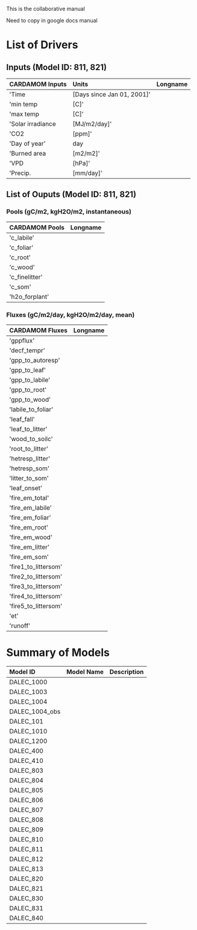 This is the collaborative manual

Need to copy in google docs manual




# List of Drivers

## Inputs (Model ID: 811, 821)
|CARDAMOM Inputs|Units|Longname|
|:-------------|:-------------|:-------------|
|'Time | [Days since Jan 01, 2001]'|
|'min temp | [C]'|
|'max temp | [C]'|
|'Solar irradiance | [MJ/m2/day]'|
|'CO2 | [ppm]'|
|'Day of year'|day|
|'Burned area | [m2/m2]'|
|'VPD | [hPa]'|
|'Precip. | [mm/day]'|


## List of Ouputs (Model ID: 811, 821)

### Pools (gC/m2, kgH2O/m2, instantaneous)
|CARDAMOM Pools|Longname|
|:--------|:-------------|
|'c_labile'|
|'c_foliar'|
|'c_root'|
|'c_wood'|
|'c_finelitter'|
|'c_som'|
|'h2o_forplant'|

### Fluxes (gC/m2/day, kgH2O/m2/day, mean)
|CARDAMOM Fluxes|Longname|
|:--------|:-------------|
|'gppflux'|
|'decf_tempr'|
|'gpp_to_autoresp'|
|'gpp_to_leaf'|
|'gpp_to_labile'|
|'gpp_to_root'|
|'gpp_to_wood'|
|'labile_to_foliar'|
|'leaf_fall'|
|'leaf_to_litter'|
|'wood_to_soilc'|
|'root_to_litter'|
|'hetresp_litter'|
|'hetresp_som'|
|'litter_to_som'|
|'leaf_onset'|
|'fire_em_total'|
|'fire_em_labile'|
|'fire_em_foliar'|
|'fire_em_root'|
|'fire_em_wood'|
|'fire_em_litter'|
|'fire_em_som'|
|'fire1_to_littersom'|
|'fire2_to_littersom'|
|'fire3_to_littersom'|
|'fire4_to_littersom'|
|'fire5_to_littersom'|
|'et'|
|'runoff'|

# Summary of Models

|Model ID|Model Name|Description|
|:--------|:-------------|:---------|
|DALEC_1000|||
|DALEC_1003|||
|DALEC_1004|||
|DALEC_1004_obs|||
|DALEC_101|||
|DALEC_1010|||
|DALEC_1200|||
|DALEC_400|||
|DALEC_410|||
|DALEC_803|||
|DALEC_804|||
|DALEC_805|||
|DALEC_806|||
|DALEC_807|||
|DALEC_808|||
|DALEC_809|||
|DALEC_810|||
|DALEC_811|||
|DALEC_812|||
|DALEC_813|||
|DALEC_820|||
|DALEC_821|||
|DALEC_830|||
|DALEC_831|||
|DALEC_840|||
